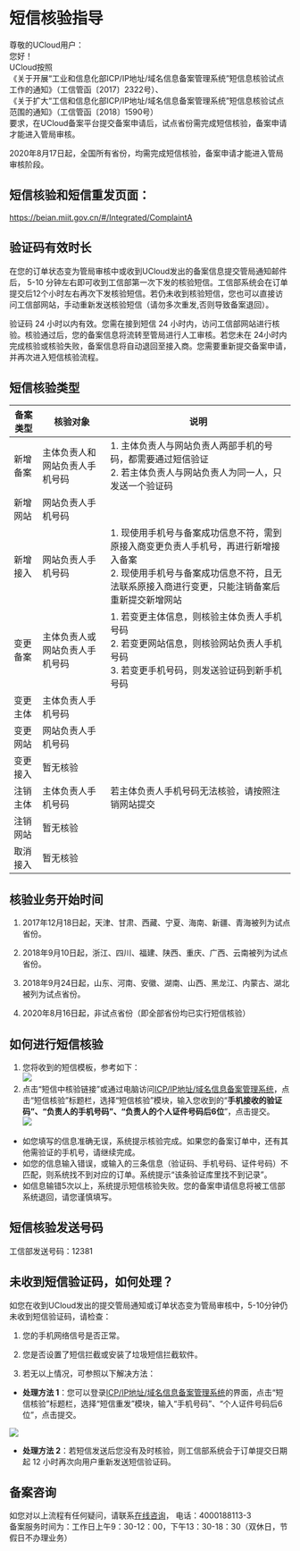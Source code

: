 

# 短信核验指导

尊敬的UCloud用户：  
您好！  
UCloud按照  
《关于开展“工业和信息化部ICP/IP地址/域名信息备案管理系统”短信息核验试点工作的通知》（工信管函〔2017〕2322号）、  
《关于扩大“工信和信息化部ICP/IP地址/域名信息备案管理系统”短信息核验试点范围的通知》（工信管函〔2018〕1590号）  
要求，在UCloud备案平台提交备案申请后，试点省份需完成短信核验，备案申请才能进入管局审核。  

2020年8月17日起，全国所有省份，均需完成短信核验，备案申请才能进入管局审核阶段。

## 短信核验和短信重发页面：  

https://beian.miit.gov.cn/#/Integrated/ComplaintA

## 验证码有效时长  

在您的订单状态变为管局审核中或收到UCloud发出的备案信息提交管局通知邮件后， 5-10 分钟左右即可收到工信部第一次下发的核验短信。工信部系统会在订单提交后12个小时左右再次下发核验短信。若仍未收到核验短信，您也可以直接访问工信部网站，手动重新发送核验短信（请勿多次重发,否则导致备案退回）。

验证码 24 小时以内有效。您需在接到短信 24 小时内，访问工信部网站进行核验。核验通过后，您的备案信息将流转至管局进行人工审核。若您未在 24小时内完成核验或核验失败，备案信息将自动退回至接入商。您需要重新提交备案申请，并再次进入短信核验流程。  

## 短信核验类型

| 备案类型 | 核验对象                       | 说明                                                         |
| -------- | ------------------------------ | ------------------------------------------------------------ |
| 新增备案 | 主体负责人和网站负责人手机号码 | 1. 主体负责人与网站负责人两部手机的号码，都需要通过短信验证<br>2. 若主体负责人与网站负责人为同一人，只发送一个验证码 |
| 新增网站 | 网站负责人手机号码             |                                                              |
| 新增接入 | 网站负责人手机号码             | 1. 现使用手机号与备案成功信息不符，需到原接入商变更负责人手机号，再进行新增接入备案<br>2. 现使用手机号与备案成功信息不符，且无法联系原接入商进行变更，只能注销备案后重新提交新增网站 |
| 变更备案 | 主体负责人或网站负责人手机号码 | 1. 若变更主体信息，则核验主体负责人手机号码<br>2. 若变更网站信息，则核验网站负责人手机号码<br>3. 若变更手机号码，则发送验证码到新手机号码 |
| 变更主体 | 主体负责人手机号码             |                                                              |
| 变更网站 | 网站负责人手机号码             |                                                              |
| 变更接入 | 暂无核验                       |                                                              |
| 注销主体 | 主体负责人手机号码             | 若主体负责人手机号码无法核验，请按照注销网站提交             |
| 注销网站 | 暂无核验                       |                                                              |
| 取消接入 | 暂无核验                       |                                                              |

## 核验业务开始时间

1. 2017年12月18日起，天津、甘肃、西藏、宁夏、海南、新疆、青海被列为试点省份。  
2. 2018年9月10日起，浙江、四川、福建、陕西、重庆、广西、云南被列为试点省份。  

3. 2018年9月24日起，山东、河南、安徽、湖南、山西、黑龙江、内蒙古、湖北被列为试点省份。
4. 2020年8月16日起，非试点省份（即全部省份均已实行短信核验）


## 如何进行短信核验

1. 您将收到的短信模板，参考如下：  
   ![](https://static.ucloud.cn/97dbe7d5521947b3929c3bca21e9426f.png)  
2. 点击“短信中核验链接”或通过电脑访问[ICP/IP地址/域名信息备案管理系统](https://beian.miit.gov.cn)，点击“短信核验”标题栏，选择“短信核验”模块，输入您收到的“**手机接收的验证码”、“负责人的手机号码”、“负责人的个人证件号码后6位**”，点击提交。   
    ![](https://static.ucloud.cn/513e432780a3411c90430300cefa07c2.png)

* 如您填写的信息准确无误，系统提示核验完成。如果您的备案订单中，还有其他需验证的手机号，请继续完成。 
* 如您的信息输入错误，或输入的三条信息（验证码、手机号码、证件号码）不匹配，则系统找不到对应的订单。系统提示“该条验证库里找不到记录”。  
* 如信息输错5次以上，系统提示短信核验失败。您的备案申请信息将被工信部系统退回，请您谨慎填写。  
  

## 短信核验发送号码

工信部发送号码：12381


## 未收到短信验证码，如何处理？

如您在收到UCloud发出的提交管局通知或订单状态变为管局审核中，5-10分钟仍未收到短信验证码，请检查：  

1. 您的手机网络信号是否正常。  

2. 您是否设置了短信拦截或安装了垃圾短信拦截软件。

3. 若无以上情况，可参照以下解决方法： 

    

- **处理方法 1**：您可以登录[ICP/IP地址/域名信息备案管理系统](https://beian.miit.gov.cn)的界面，点击“短信核验”标题栏，选择“短信重发”模块，输入“手机号码”、“个人证件号码后6位”，点击提交。

![](https://static.ucloud.cn/aca3f59364a34c7e8a7fbeb30583457e.png)

- **处理方法 2**：若短信发送后您没有及时核验，则工信部系统会于订单提交日期起 12 小时再次向用户重新发送短信验证码。  

## **备案咨询**

如您对以上流程有任何疑问，请联系[在线咨询](https://spt.ucloud.cn/30002)， 电话：4000188113-3  
备案服务时间为：工作日上午9：30-12：00，下午13：30-18：30（双休日，节假日不办理业务）





